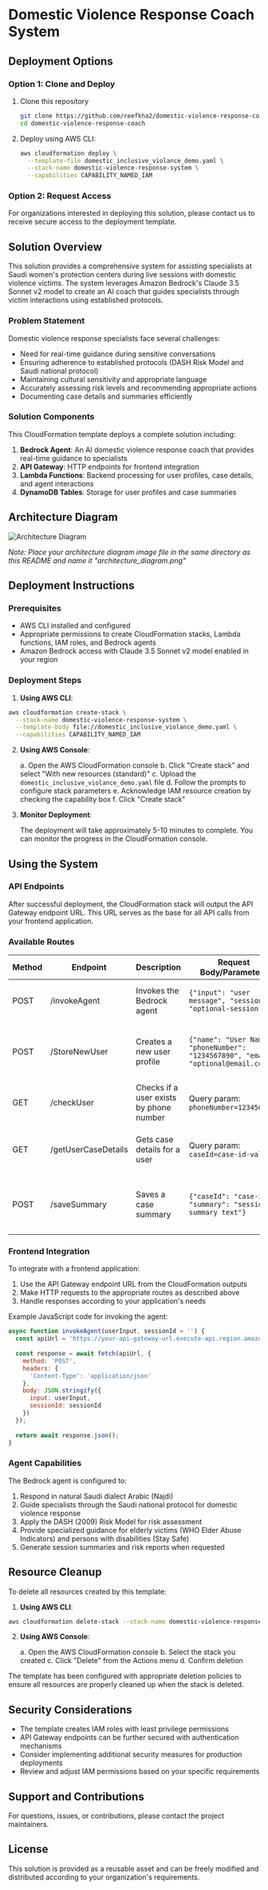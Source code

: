 # Domestic Violence Response Coach System

## Deployment Options

### Option 1: Clone and Deploy
1. Clone this repository
   ```bash
   git clone https://github.com/reefkha2/domestic-violence-response-coach.git
   cd domestic-violence-response-coach
   ```

2. Deploy using AWS CLI:
   ```bash
   aws cloudformation deploy \
     --template-file domestic_inclusive_violance_demo.yaml \
     --stack-name domestic-violence-response-system \
     --capabilities CAPABILITY_NAMED_IAM
   ```

### Option 2: Request Access
For organizations interested in deploying this solution, please contact us to receive secure access to the deployment template.

## Solution Overview

This solution provides a comprehensive system for assisting specialists at Saudi women's protection centers during live sessions with domestic violence victims. The system leverages Amazon Bedrock's Claude 3.5 Sonnet v2 model to create an AI coach that guides specialists through victim interactions using established protocols.

### Problem Statement

Domestic violence response specialists face several challenges:
- Need for real-time guidance during sensitive conversations
- Ensuring adherence to established protocols (DASH Risk Model and Saudi national protocol)
- Maintaining cultural sensitivity and appropriate language
- Accurately assessing risk levels and recommending appropriate actions
- Documenting case details and summaries efficiently

### Solution Components

This CloudFormation template deploys a complete solution including:

1. **Bedrock Agent**: An AI domestic violence response coach that provides real-time guidance to specialists
2. **API Gateway**: HTTP endpoints for frontend integration
3. **Lambda Functions**: Backend processing for user profiles, case details, and agent interactions
4. **DynamoDB Tables**: Storage for user profiles and case summaries

## Architecture Diagram

![Architecture Diagram](architecture_diagram.png)

*Note: Place your architecture diagram image file in the same directory as this README and name it "architecture_diagram.png"*

## Deployment Instructions

### Prerequisites

- AWS CLI installed and configured
- Appropriate permissions to create CloudFormation stacks, Lambda functions, IAM roles, and Bedrock agents
- Amazon Bedrock access with Claude 3.5 Sonnet v2 model enabled in your region

### Deployment Steps

1. **Using AWS CLI**:

```bash
aws cloudformation create-stack \
  --stack-name domestic-violence-response-system \
  --template-body file://domestic_inclusive_violance_demo.yaml \
  --capabilities CAPABILITY_NAMED_IAM
```

2. **Using AWS Console**:

   a. Open the AWS CloudFormation console
   b. Click "Create stack" and select "With new resources (standard)"
   c. Upload the `domestic_inclusive_violance_demo.yaml` file
   d. Follow the prompts to configure stack parameters
   e. Acknowledge IAM resource creation by checking the capability box
   f. Click "Create stack"

3. **Monitor Deployment**:
   
   The deployment will take approximately 5-10 minutes to complete. You can monitor the progress in the CloudFormation console.

## Using the System

### API Endpoints

After successful deployment, the CloudFormation stack will output the API Gateway endpoint URL. This URL serves as the base for all API calls from your frontend application.

### Available Routes

| Method | Endpoint | Description | Request Body/Parameters | Response |
|--------|----------|-------------|------------------------|----------|
| POST | /invokeAgent | Invokes the Bedrock agent | `{"input": "user message", "sessionId": "optional-session-id"}` | `{"response": "agent response", "sessionId": "session-id"}` |
| POST | /StoreNewUser | Creates a new user profile | `{"name": "User Name", "phoneNumber": "1234567890", "email": "optional@email.com"}` | `{"message": "User profile created successfully", "caseId": "generated-case-id"}` |
| GET | /checkUser | Checks if a user exists by phone number | Query param: `phoneNumber=1234567890` | `{"exists": true/false, "user": {user-details}}` |
| GET | /getUserCaseDetails | Gets case details for a user | Query param: `caseId=case-id-value` | `{"profile": {user-profile}, "summaries": [{summary-entries}]}` |
| POST | /saveSummary | Saves a case summary | `{"caseId": "case-id", "summary": "session summary text"}` | `{"message": "Summary saved successfully", "caseId": "case-id", "timestamp": "timestamp"}` |

### Frontend Integration

To integrate with a frontend application:

1. Use the API Gateway endpoint URL from the CloudFormation outputs
2. Make HTTP requests to the appropriate routes as described above
3. Handle responses according to your application's needs

Example JavaScript code for invoking the agent:

```javascript
async function invokeAgent(userInput, sessionId = '') {
  const apiUrl = 'https://your-api-gateway-url.execute-api.region.amazonaws.com/prod/invokeAgent';
  
  const response = await fetch(apiUrl, {
    method: 'POST',
    headers: {
      'Content-Type': 'application/json'
    },
    body: JSON.stringify({
      input: userInput,
      sessionId: sessionId
    })
  });
  
  return await response.json();
}
```

### Agent Capabilities

The Bedrock agent is configured to:

1. Respond in natural Saudi dialect Arabic (Najdi)
2. Guide specialists through the Saudi national protocol for domestic violence response
3. Apply the DASH (2009) Risk Model for risk assessment
4. Provide specialized guidance for elderly victims (WHO Elder Abuse Indicators) and persons with disabilities (Stay Safe)
5. Generate session summaries and risk reports when requested

## Resource Cleanup

To delete all resources created by this template:

1. **Using AWS CLI**:

```bash
aws cloudformation delete-stack --stack-name domestic-violence-response-system
```

2. **Using AWS Console**:

   a. Open the AWS CloudFormation console
   b. Select the stack you created
   c. Click "Delete" from the Actions menu
   d. Confirm deletion

The template has been configured with appropriate deletion policies to ensure all resources are properly cleaned up when the stack is deleted.

## Security Considerations

- The template creates IAM roles with least privilege permissions
- API Gateway endpoints can be further secured with authentication mechanisms
- Consider implementing additional security measures for production deployments
- Review and adjust IAM permissions based on your specific requirements

## Support and Contributions

For questions, issues, or contributions, please contact the project maintainers.

## License

This solution is provided as a reusable asset and can be freely modified and distributed according to your organization's requirements.

